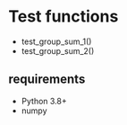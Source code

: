 # Test functions
 - test_group_sum_1()
 - test_group_sum_2()

## requirements
 - Python 3.8+
 - numpy
